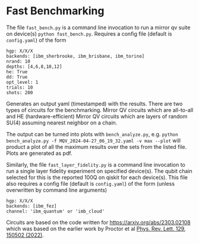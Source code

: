 # Fast Benchmarking

The file `fast_bench.py` is a command line invocation to run a mirror qv suite on device(s) `python fast_bench.py`. Requires a config file (default is `config.yaml`) of the form
```
hgp: X/X/X
backends: [ibm_sherbrooke, ibm_brisbane, ibm_torino]
nrand: 10
depths: [4,6,8,10,12]
he: True
dd: True
opt_level: 1
trials: 10
shots: 200
```
Generates an output yaml (timestamped) with the results. There are two types of circuits for the benchmarking. 
Mirror QV circuits which are all-to-all and HE (hardware-efficient) Mirror QV circuits which are layers of random SU(4) assuming nearest neighbor on a chain.

The output can be turned into plots with `bench_analyze.py`, e.g. `python bench_analyze.py -f MQV_2024-04-27_06_19_32.yaml -v max --plot` will product a plot of all the maximum results over the sets from the listed file. Plots are generated as pdf.

Similarly, the file `fast_layer_fidelity.py` is a command line invocation to run a single layer fidelity experiment on specified device(s). The qubit chain selected for this is the reported 100Q on qiskit for each device(s). This file also requires a config file (default is `config.yaml`) of the form (unless overwritten by command line arguments)
```
hgp: X/X/X
backends: [ibm_fez]
channel: 'ibm_quantum' or 'imb_cloud'
```

Circuits are based on the code written for https://arxiv.org/abs/2303.02108 which was based on the earlier work by Proctor et al [Phys. Rev. Lett. 129, 150502 (2022)](https://doi.org/10.48550/arXiv.2112.09853). 
